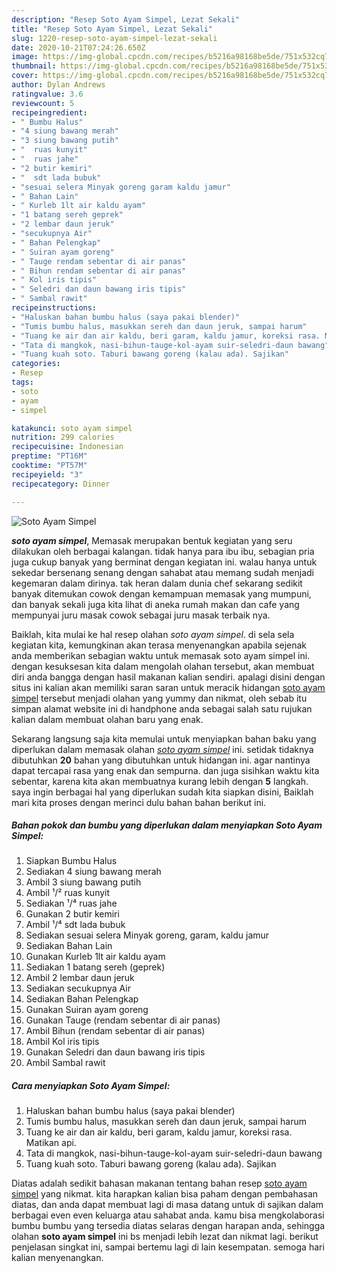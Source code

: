 ```yaml
---
description: "Resep Soto Ayam Simpel, Lezat Sekali"
title: "Resep Soto Ayam Simpel, Lezat Sekali"
slug: 1220-resep-soto-ayam-simpel-lezat-sekali
date: 2020-10-21T07:24:26.650Z
image: https://img-global.cpcdn.com/recipes/b5216a98168be5de/751x532cq70/soto-ayam-simpel-foto-resep-utama.jpg
thumbnail: https://img-global.cpcdn.com/recipes/b5216a98168be5de/751x532cq70/soto-ayam-simpel-foto-resep-utama.jpg
cover: https://img-global.cpcdn.com/recipes/b5216a98168be5de/751x532cq70/soto-ayam-simpel-foto-resep-utama.jpg
author: Dylan Andrews
ratingvalue: 3.6
reviewcount: 5
recipeingredient:
- " Bumbu Halus"
- "4 siung bawang merah"
- "3 siung bawang putih"
- "  ruas kunyit"
- "  ruas jahe"
- "2 butir kemiri"
- "  sdt lada bubuk"
- "sesuai selera Minyak goreng garam kaldu jamur"
- " Bahan Lain"
- " Kurleb 1lt air kaldu ayam"
- "1 batang sereh geprek"
- "2 lembar daun jeruk"
- "secukupnya Air"
- " Bahan Pelengkap"
- " Suiran ayam goreng"
- " Tauge rendam sebentar di air panas"
- " Bihun rendam sebentar di air panas"
- " Kol iris tipis"
- " Seledri dan daun bawang iris tipis"
- " Sambal rawit"
recipeinstructions:
- "Haluskan bahan bumbu halus (saya pakai blender)"
- "Tumis bumbu halus, masukkan sereh dan daun jeruk, sampai harum"
- "Tuang ke air dan air kaldu, beri garam, kaldu jamur, koreksi rasa. Matikan api."
- "Tata di mangkok, nasi-bihun-tauge-kol-ayam suir-seledri-daun bawang"
- "Tuang kuah soto. Taburi bawang goreng (kalau ada). Sajikan"
categories:
- Resep
tags:
- soto
- ayam
- simpel

katakunci: soto ayam simpel 
nutrition: 299 calories
recipecuisine: Indonesian
preptime: "PT16M"
cooktime: "PT57M"
recipeyield: "3"
recipecategory: Dinner

---
```



![Soto Ayam Simpel](https://img-global.cpcdn.com/recipes/b5216a98168be5de/751x532cq70/soto-ayam-simpel-foto-resep-utama.jpg)

<b><i>soto ayam simpel</i></b>, Memasak merupakan bentuk kegiatan yang seru dilakukan oleh berbagai kalangan. tidak hanya para ibu ibu, sebagian pria juga cukup banyak yang berminat dengan kegiatan ini. walau hanya untuk sekedar bersenang senang dengan sahabat atau memang sudah menjadi kegemaran dalam dirinya. tak heran dalam dunia chef sekarang sedikit banyak ditemukan cowok dengan kemampuan memasak yang mumpuni, dan banyak sekali juga kita lihat di aneka rumah makan dan cafe yang mempunyai juru masak cowok sebagai juru masak terbaik nya.



Baiklah, kita mulai ke hal resep olahan <i>soto ayam simpel</i>. di sela sela kegiatan kita, kemungkinan akan terasa menyenangkan apabila sejenak anda memberikan sebagian waktu untuk memasak soto ayam simpel ini. dengan kesuksesan kita dalam mengolah olahan tersebut, akan membuat diri anda bangga dengan hasil makanan kalian sendiri. apalagi disini dengan situs ini kalian akan memiliki saran saran untuk meracik hidangan <u>soto ayam simpel</u> tersebut menjadi olahan yang yummy dan nikmat, oleh sebab itu simpan alamat website ini di handphone anda sebagai salah satu rujukan kalian dalam membuat olahan baru yang enak.


Sekarang langsung saja kita memulai untuk menyiapkan bahan baku yang diperlukan dalam memasak olahan <u><i>soto ayam simpel</i></u> ini. setidak tidaknya dibutuhkan <b>20</b> bahan yang dibutuhkan untuk hidangan ini. agar nantinya dapat tercapai rasa yang enak dan sempurna. dan juga sisihkan waktu kita sebentar, karena kita akan membuatnya kurang lebih dengan <b>5</b> langkah. saya ingin berbagai hal yang diperlukan sudah kita siapkan disini, Baiklah mari kita proses dengan merinci dulu bahan bahan berikut ini.

<!--inarticleads1-->

##### Bahan pokok dan bumbu yang diperlukan dalam menyiapkan Soto Ayam Simpel:

1. Siapkan  Bumbu Halus
1. Sediakan 4 siung bawang merah
1. Ambil 3 siung bawang putih
1. Ambil  ¹/² ruas kunyit
1. Sediakan  ¹/⁴ ruas jahe
1. Gunakan 2 butir kemiri
1. Ambil  ¹/⁴ sdt lada bubuk
1. Sediakan sesuai selera Minyak goreng, garam, kaldu jamur
1. Sediakan  Bahan Lain
1. Gunakan  Kurleb 1lt air kaldu ayam
1. Sediakan 1 batang sereh (geprek)
1. Ambil 2 lembar daun jeruk
1. Sediakan secukupnya Air
1. Sediakan  Bahan Pelengkap
1. Gunakan  Suiran ayam goreng
1. Gunakan  Tauge (rendam sebentar di air panas)
1. Ambil  Bihun (rendam sebentar di air panas)
1. Ambil  Kol iris tipis
1. Gunakan  Seledri dan daun bawang iris tipis
1. Ambil  Sambal rawit




<!--inarticleads2-->

##### Cara menyiapkan Soto Ayam Simpel:

1. Haluskan bahan bumbu halus (saya pakai blender)
1. Tumis bumbu halus, masukkan sereh dan daun jeruk, sampai harum
1. Tuang ke air dan air kaldu, beri garam, kaldu jamur, koreksi rasa. Matikan api.
1. Tata di mangkok, nasi-bihun-tauge-kol-ayam suir-seledri-daun bawang
1. Tuang kuah soto. Taburi bawang goreng (kalau ada). Sajikan




Diatas adalah sedikit bahasan makanan tentang bahan resep <u>soto ayam simpel</u> yang nikmat. kita harapkan kalian bisa paham dengan pembahasan diatas, dan anda dapat membuat lagi di masa datang untuk di sajikan dalam berbagai even even keluarga atau sahabat anda. kamu bisa mengkolaborasi bumbu bumbu yang tersedia diatas selaras dengan harapan anda, sehingga olahan <b>soto ayam simpel</b> ini bs menjadi lebih lezat dan nikmat lagi. berikut penjelasan singkat ini, sampai bertemu lagi di lain kesempatan. semoga hari kalian menyenangkan.

